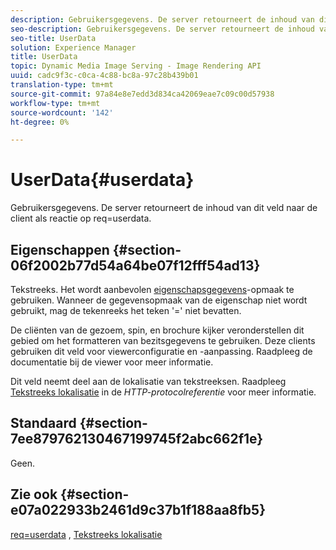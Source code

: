 ```yaml
---
description: Gebruikersgegevens. De server retourneert de inhoud van dit veld naar de client als reactie op req=userdata.
seo-description: Gebruikersgegevens. De server retourneert de inhoud van dit veld naar de client als reactie op req=userdata.
seo-title: UserData
solution: Experience Manager
title: UserData
topic: Dynamic Media Image Serving - Image Rendering API
uuid: cadc9f3c-c0ca-4c88-bc8a-97c28b439b01
translation-type: tm+mt
source-git-commit: 97a84e8e7edd3d834ca42069eae7c09c00d57938
workflow-type: tm+mt
source-wordcount: '142'
ht-degree: 0%

---
```



# UserData{#userdata}

Gebruikersgegevens. De server retourneert de inhoud van dit veld naar de client als reactie op req=userdata.

## Eigenschappen {#section-06f2002b77d54a64be07f12fff54ad13}

Tekstreeks. Het wordt aanbevolen [eigenschapsgegevens](/help/aem-is-ir-api/is-api/image-catalog/image-serving-api-ref/c-image-catalog-reference/c-overview/c-common-data-types/r-property-data.md)-opmaak te gebruiken. Wanneer de gegevensopmaak van de eigenschap niet wordt gebruikt, mag de tekenreeks het teken &#39;=&#39; niet bevatten.

De cliënten van de gezoem, spin, en brochure kijker veronderstellen dit gebied om het formatteren van bezitsgegevens te gebruiken. Deze clients gebruiken dit veld voor viewerconfiguratie en -aanpassing. Raadpleeg de documentatie bij de viewer voor meer informatie.

Dit veld neemt deel aan de lokalisatie van tekstreeksen. Raadpleeg [Tekstreeks lokalisatie](/help/aem-is-ir-api/is-api/http-ref/image-serving-api-ref/c-http-protocol-reference/c-syntax-and-features/r-text-string-localization.md) in de *HTTP-protocolreferentie* voor meer informatie.

## Standaard {#section-7ee879762130467199745f2abc662f1e}

Geen.

## Zie ook {#section-e07a022933b2461d9c37b1f188aa8fb5}

[req=userdata](/help/aem-is-ir-api/is-api/http-ref/image-serving-api-ref/c-http-protocol-reference/c-command-reference/r-req/r-req.md) ,  [Tekstreeks lokalisatie](/help/aem-is-ir-api/is-api/http-ref/image-serving-api-ref/c-http-protocol-reference/c-syntax-and-features/r-text-string-localization.md)
